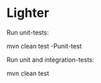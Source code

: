 Lighter
=========

Run unit-tests:

mvn clean test -Punit-test

Run unit and integration-tests:

mvn clean test